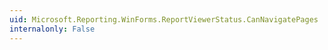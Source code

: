 ```yaml
---
uid: Microsoft.Reporting.WinForms.ReportViewerStatus.CanNavigatePages
internalonly: False
---
```


